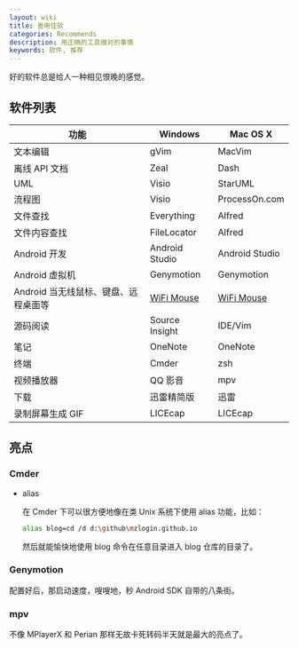 ```yaml
---
layout: wiki
title: 善用佳软
categories: Recommends
description: 用正确的工具做对的事情
keywords: 软件, 推荐
---
```


好的软件总是给人一种相见恨晚的感觉。

## 软件列表

| 功能                                 | Windows        | Mac OS X       |
|--------------------------------------|----------------|----------------|
| 文本编辑                             | gVim           | MacVim         |
| 离线 API 文档                        | Zeal           | Dash           |
| UML                                  | Visio          | StarUML        |
| 流程图                               | Visio          | ProcessOn.com  |
| 文件查找                             | Everything     | Alfred         |
| 文件内容查找                         | FileLocator    | Alfred         |
| Android 开发                         | Android Studio | Android Studio |
| Android 虚拟机                       | Genymotion     | Genymotion     |
| Android 当无线鼠标、键盘、远程桌面等 | [WiFi Mouse][] | [WiFi Mouse][] |
| 源码阅读                             | Source Insight | IDE/Vim        |
| 笔记                                 | OneNote        | OneNote        |
| 终端                                 | Cmder          | zsh            |
| 视频播放器                           | QQ 影音        | mpv            |
| 下载                                 | 迅雷精简版     | 迅雷           |
| 录制屏幕生成 GIF                     | LICEcap        | LICEcap        |

## 亮点

### Cmder

* alias

  在 Cmder 下可以很方便地像在类 Unix 系统下使用 alias 功能，比如：

  ```sh
  alias blog=cd /d d:\github\mzlogin.github.io
  ```

  然后就能愉快地使用 blog 命令在任意目录进入 blog 仓库的目录了。

### Genymotion

配置好后，那启动速度，嗖嗖地，秒 Android SDK 自带的八条街。

### mpv

不像 MPlayerX 和 Perian 那样无故卡死转码半天就是最大的亮点了。

[WiFi Mouse]: https://wifimouse.necta.us/
